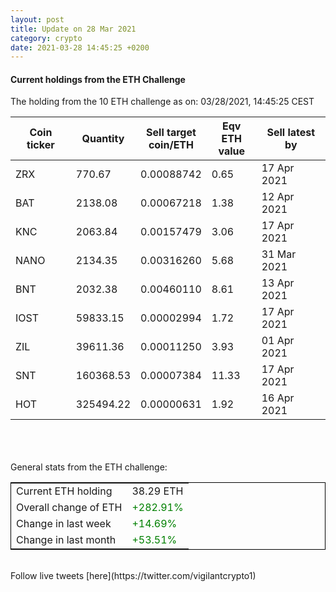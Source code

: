 ```yaml
---
layout: post
title: Update on 28 Mar 2021
category: crypto
date: 2021-03-28 14:45:25 +0200
---
```

<!-- Global site tag (gtag.js) - Google Analytics -->
<script async src="https://www.googletagmanager.com/gtag/js?id=UA-103831149-5"></script>
<script>
  window.dataLayer = window.dataLayer || [];
  function gtag(){dataLayer.push(arguments);}
  gtag('js', new Date());

  gtag('config', 'UA-103831149-5');
</script>


#### Current holdings from the ETH Challenge

The holding from the 10 ETH challenge as on: 03/28/2021, 14:45:25 CEST

|Coin ticker|Quantity|Sell target<br>coin/ETH|Eqv ETH<br>value|Sell latest by|
|-----------|--------|-----------|-----------|--------------|
ZRX|770.67|  0.00088742|0.65|17 Apr 2021|
BAT|2138.08|  0.00067218|1.38|12 Apr 2021|
KNC|2063.84|  0.00157479|3.06|17 Apr 2021|
NANO|2134.35|  0.00316260|5.68|31 Mar 2021|
BNT|2032.38|  0.00460110|8.61|13 Apr 2021|
IOST|59833.15|  0.00002994|1.72|17 Apr 2021|
ZIL|39611.36|  0.00011250|3.93|01 Apr 2021|
SNT|160368.53|  0.00007384|11.33|17 Apr 2021|
HOT|325494.22|  0.00000631|1.92|16 Apr 2021|

<br>
<br>
<br>
General stats from the ETH challenge:

<table style="border:1px solid black;margin-left:auto;margin-right:auto;">
	<tbody>
	<tr>
		<td>Current ETH holding</td>
		<td>     38.29 ETH</td>
	</tr>
	<tr>
		<td>Overall change of ETH</td>
		<td><font color="green">+282.91%</font></td>
	</tr>
	<tr>
		<td>Change in last week</td>
		<td><font color="green">+14.69%</font></td>
	</tr>
	<tr>
		<td>Change in last month</td>
		<td><font color="green">+53.51%</font></td>
	</tr>
	</tbody>
</table>

<br>
Follow live tweets [here](https://twitter.com/vigilantcrypto1)
<br>
<br>